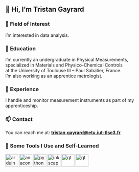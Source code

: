 ## 👋 Hi, I’m Tristan Gayrard

### 👀 Field of Interest  
I’m interested in data analysis.

### 🌱 Education  
I’m currently an undergraduate in Physical Measurements,  
specialized in Materials and Physico-Chemical Controls  
at the University of Toulouse III – Paul Sabatier, France.  
I’m also working as an apprentice metrologist.

### 🧪 Experience  
I handle and monitor measurement instruments as part of my apprenticeship.

### 📫 Contact  
You can reach me at: **tristan.gayrard@etu.iut-tlse3.fr**

### 🚀 Some Tools I Use and Self-Learned  
<p align="left">
  <img src="https://cdn.jsdelivr.net/gh/devicons/devicon@latest/icons/arduino/arduino-original.svg"   alt="arduino" width="40" height="40"  />
  <img src="https://cdn.jsdelivr.net/gh/devicons/devicon@latest/icons/anaconda/anaconda-original.svg" alt="anaconda" width="40" height="40" />
  <img src="https://cdn.jsdelivr.net/gh/devicons/devicon@latest/icons/python/python-original.svg"     alt="python" width="40" height="40"   />
  <img src="https://cdn.jsdelivr.net/gh/devicons/devicon@latest/icons/inkscape/inkscape-original.svg" alt="inkscape" width="40" height="40" />
  <img src="https://cdn.jsdelivr.net/gh/devicons/devicon@latest/icons/qt/qt-original.svg"             alt="qt" width="40" height="40"       />  
  <img src="https://cdn.jsdelivr.net/gh/devicons/devicon@latest/icons/jupyter/jupyter-original.svg"   alt="qt" width="40" height="40"       />
          
</p>

